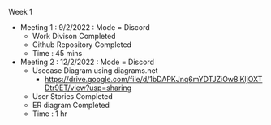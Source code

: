 Week 1

* Meeting 1 : 9/2/2022 : Mode = Discord
  * Work Divison Completed
  * Github Repository Completed
  * Time : 45 mins
* Meeting 2 : 12/2/2022 : Mode = Discord
  * Usecase Diagram using diagrams.net
    * https://drive.google.com/file/d/1bDAPKJnq6mYDTJZiOw8iKljOXTDtr9ET/view?usp=sharing
  * User Stories Completed
  * ER diagram Completed
  * Time : 1 hr
